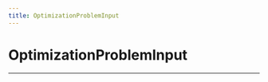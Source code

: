 ```yaml
---
title: OptimizationProblemInput
---
```



  # OptimizationProblemInput

  
  

  
  
  
  
  
  

  
  
  
  
  
  ---


  
  